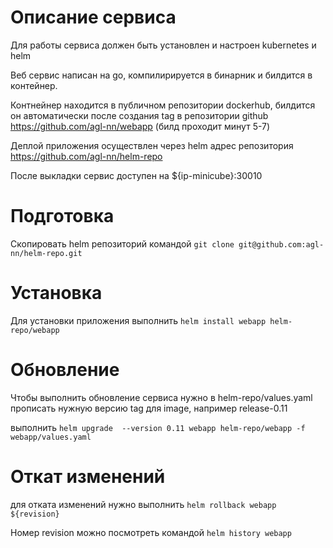 # Описание сервиса
Для работы сервиса должен быть установлен и настроен kubernetes и helm

Веб сервис написан на go, компилирируется в бинарник и билдится в контейнер.

Контнейнер находится в публичном репозитории dockerhub, билдится он автоматически после создания tag в репозитории github https://github.com/agl-nn/webapp (билд проходит минут 5-7)

Деплой приложения осуществлен через helm адрес репозитория https://github.com/agl-nn/helm-repo

После выкладки сервис доступен на ${ip-minicube}:30010

# Подготовка

Скопировать helm репозиторий командой `git clone git@github.com:agl-nn/helm-repo.git`

# Установка

Для установки приложения выполнить `helm install webapp helm-repo/webapp`

# Обновление

Чтобы выполнить обновление сервиса нужно в helm-repo/values.yaml прописать нужную версию tag для image, например release-0.11

выполнить `helm upgrade  --version 0.11 webapp helm-repo/webapp -f webapp/values.yaml`

# Откат изменений
 
для отката изменений нужно выполнить `helm rollback webapp ${revision}`

Номер revision можно посмотреть командой `helm history webapp`

